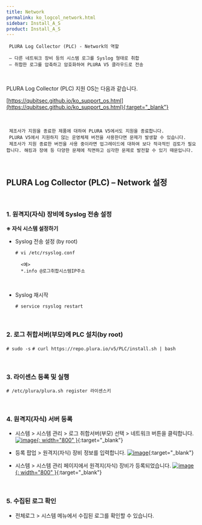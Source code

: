 ```yaml
---
title: Network
permalink: ko_logcol_network.html
sidebar: Install_A_S
product: Install_A_S
---
```


     PLURA Log Collector (PLC) - Network의 역할

     – 다른 네트워크 장비 등의 시스템 로그를 Syslog 형태로 취합
     – 취합한 로그를 압축하고 암호화하여 PLURA V5 클라우드로 전송

<br />

PLURA Log Collector (PLC) 지원 OS는 다음과 같습니다.

[https://qubitsec.github.io/ko_support_os.html](https://qubitsec.github.io/ko_support_os.html){:target="_blank"}

<br />

     제조사가 지원을 종료한 제품에 대하여 PLURA V5에서도 지원을 종료합니다.
     PLURA V5에서 지원하지 않는 운영체제 버전을 사용한다면 문제가 발생할 수 있습니다.
     제조사가 지원 종료한 버전을 사용 중이라면 업그레이드에 대하여 보다 적극적인 검토가 필요합니다. 해킹과 장애 등 다양한 문제에 직면하고 심각한 문제로 발전할 수 있기 때문입니다.

<br />

## PLURA Log Collector (PLC) – Network 설정

<br />

### 1. 원격지(자식) 장비에 Syslog 전송 설정
**※ 자식 시스템 설정하기**

- Syslog 전송 설정 (by root)

  `# vi /etc/rsyslog.conf`
     
        <예>
        *.info @로그취합시스템IP주소

<br />

- Syslog 재시작

  `# service rsyslog restart`

<br />

### 2. 로그 취합서버(부모)에 PLC 설치(by root)

`# sudo -s`
`# curl https://repo.plura.io/v5/PLC/install.sh | bash`

<br />

### 3. 라이센스 등록 및 실행

`# /etc/plura/plura.sh register 라이센스키`

<br />

### 4. 원격지(자식) 서버 등록

- 시스템  > 시스템 관리 > 로그 취합서버(부모) 선택 > 네트워크 버튼을 클릭합니다.
[![image](/docs/images/Ins_G/LogCol_Net/3.png){: width="800" }](/docs/images/Ins_G/LogCol_Net/3.png){:target="_blank"}

- 등록 팝업 > 원격지(자식) 장비 정보를 입력합니다.
[![image](/docs/images/Ins_G/LogCol_Net/4.png)](/docs/images/Ins_G/LogCol_Net/4.png){:target="_blank"}

- 시스템 > 시스템 관리 페이지에서 원격지(자식) 장비가 등록되었습니다.
[![image](/docs/images/Ins_G/LogCol_Net/5.png){: width="800" }](/docs/images/Ins_G/LogCol_Net/5.png){:target="_blank"}

<br />

### 5. 수집된 로그 확인

- 전체로그 > 시스템 메뉴에서 수집된 로그를 확인할 수 있습니다.
<!--
[![image](/docs/images/Ins_G/LogCol_Net/6.png){: width="800" }](/docs/images/Ins_G/LogCol_Net/6.png){:target="_blank"}
-->